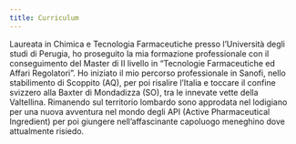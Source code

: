```yaml
---
title: Curriculum
---
```

Laureata in Chimica e Tecnologia Farmaceutiche presso l’Università degli studi di Perugia, ho proseguito la mia formazione professionale con il conseguimento del Master di II livello in “Tecnologie Farmaceutiche ed Affari Regolatori”. Ho iniziato il mio percorso professionale in Sanofi, nello stabilimento di Scoppito (AQ), per poi risalire l’Italia e toccare il confine svizzero alla Baxter di Mondadizza (SO), tra le innevate vette della Valtellina. Rimanendo sul territorio lombardo sono approdata nel lodigiano per una nuova avventura nel mondo degli API (Active Pharmaceutical Ingredient) per poi giungere nell’affascinante capoluogo meneghino dove attualmente risiedo.

